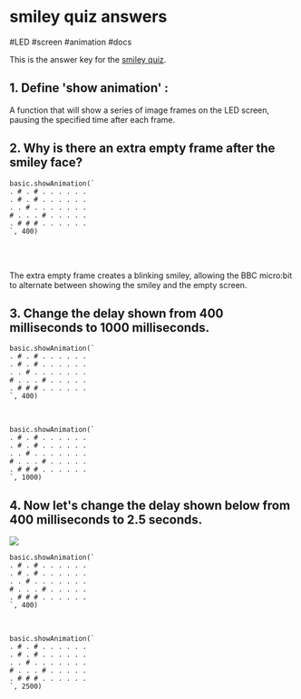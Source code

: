 # smiley quiz answers

#LED #screen #animation #docs

This is the answer key for the [smiley quiz](/microbit/lessons/smiley/quiz).

## 1. Define 'show animation' : 

A function that will show a series of image frames on the LED screen, pausing the specified time after each frame.

## 2. Why is there an extra empty frame after the smiley face?

```
basic.showAnimation(`
. # . # . . . . . .
. # . # . . . . . .
. . # . . . . . . .
# . . . # . . . . .
. # # # . . . . . .
`, 400)
```

<br/>

<br/>

The extra empty frame creates a blinking smiley, allowing the BBC micro:bit to alternate between showing the smiley and the empty screen.

## 3. Change the delay shown from 400 milliseconds to 1000 milliseconds.

```
basic.showAnimation(`
. # . # . . . . . .
. # . # . . . . . .
. . # . . . . . . .
# . . . # . . . . .
. # # # . . . . . .
`, 400)
```

<br/>

```
basic.showAnimation(`
. # . # . . . . . .
. # . # . . . . . .
. . # . . . . . . .
# . . . # . . . . .
. # # # . . . . . .
`, 1000)
```

## 4. Now let's change the delay shown below from 400 milliseconds to 2.5 seconds.

![](/static/mb/lessons/smiley-0.png)

```
basic.showAnimation(`
. # . # . . . . . .
. # . # . . . . . .
. . # . . . . . . .
# . . . # . . . . .
. # # # . . . . . .
`, 400)
```

<br/>

```
basic.showAnimation(`
. # . # . . . . . .
. # . # . . . . . .
. . # . . . . . . .
# . . . # . . . . .
. # # # . . . . . .
`, 2500)
```

